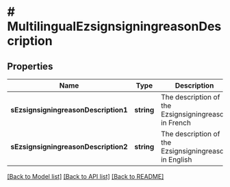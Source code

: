 # # MultilingualEzsignsigningreasonDescription

## Properties

Name | Type | Description | Notes
------------ | ------------- | ------------- | -------------
**sEzsignsigningreasonDescription1** | **string** | The description of the Ezsignsigningreason in French | [optional]
**sEzsignsigningreasonDescription2** | **string** | The description of the Ezsignsigningreason in English | [optional]

[[Back to Model list]](../../README.md#models) [[Back to API list]](../../README.md#endpoints) [[Back to README]](../../README.md)
